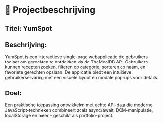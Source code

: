 # 🧾 Projectbeschrijving
## Titel: YumSpot
## Beschrijving:
YumSpot is een interactieve single-page webapplicatie die gebruikers toelaat om gerechten te ontdekken via de TheMealDB API. Gebruikers kunnen recepten zoeken, filteren op categorie, sorteren op naam, en favoriete gerechten opslaan. De applicatie biedt een intuïtieve gebruikerservaring met een visuele layout en modale pop-ups voor details.

## Doel:
Een praktische toepassing ontwikkelen met echte API-data die moderne JavaScript-technieken combineert zoals async/await, DOM-manipulatie, localStorage en meer – geschikt als portfolio-project.


